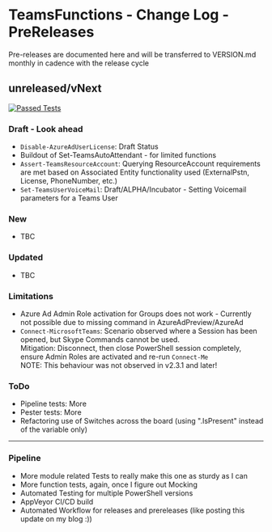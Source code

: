 # TeamsFunctions - Change Log - PreReleases

Pre-releases are documented here and will be transferred to VERSION.md monthly in cadence with the release cycle

## unreleased/vNext

[![Passed Tests](https://img.shields.io/badge/Tests%20Passed-2195-blue.svg)](https://github.com/DEberhardt/TeamsFunctions)

### Draft - Look ahead

- `Disable-AzureAdUserLicense`: Draft Status
- Buildout of Set-TeamsAutoAttendant - for limited functions
- `Assert-TeamsResourceAccount`: Querying ResourceAccount requirements are met based on Associated Entity functionality used (ExternalPstn, License, PhoneNumber, etc.)
- `Set-TeamsUserVoiceMail`: Draft/ALPHA/Incubator - Setting Voicemail parameters for a Teams User

### New

- TBC

### Updated

- TBC

### Limitations

- Azure Ad Admin Role activation for Groups does not work - Currently not possible due to missing command in AzureAdPreview/AzureAd
- `Connect-MicrosoftTeams`: Scenario observed where a Session has been opened, but Skype Commands cannot be used.
<br />Mitigation: Disconnect, then close PowerShell session completely, ensure Admin Roles are activated and re-run `Connect-Me`
<br />NOTE: This behaviour was not observed in v2.3.1 and later!

### ToDo

- Pipeline tests: More
- Pester tests: More
- Refactoring use of Switches across the board (using ".IsPresent" instead of the variable only)

---------------------------------------------

### Pipeline

- More module related Tests to really make this one as sturdy as I can
- More function tests, again, once I figure out Mocking
- Automated Testing for multiple PowerShell versions
- AppVeyor CI/CD build
- Automated Workflow for releases and prereleases (like posting this update on my blog :))
